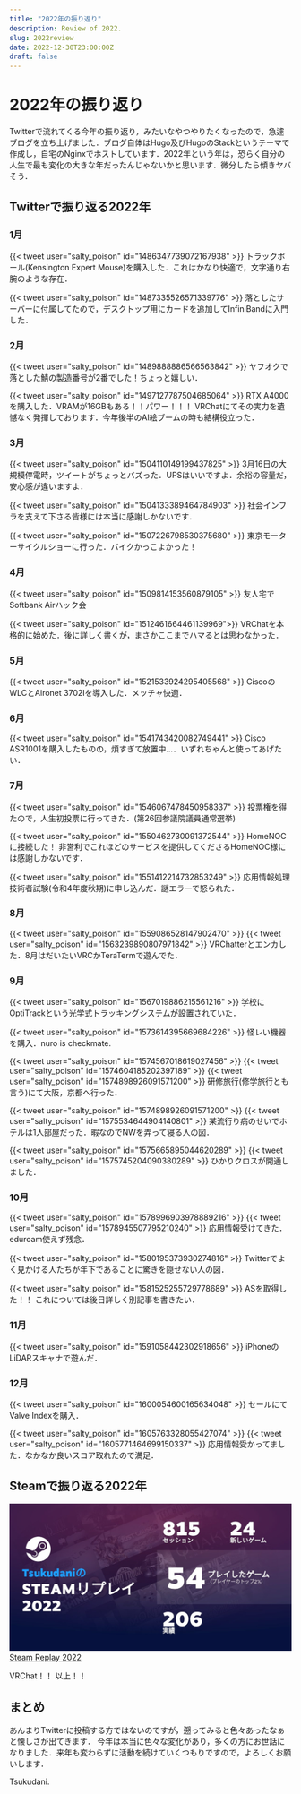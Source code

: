 ```yaml
---
title: "2022年の振り返り"
description: Review of 2022.
slug: 2022review
date: 2022-12-30T23:00:00Z
draft: false
---
```


# 2022年の振り返り

 Twitterで流れてくる今年の振り返り，みたいなやつやりたくなったので，急遽ブログを立ち上げました．ブログ自体はHugo及びHugoのStackというテーマで作成し，自宅のNginxでホストしています．2022年という年は，恐らく自分の人生で最も変化の大きな年だったんじゃないかと思います．微分したら傾きヤバそう．

## Twitterで振り返る2022年

### 1月

{{< tweet user="salty_poison" id="1486347739072167938" >}}
トラックボール(Kensington Expert Mouse)を購入した．これはかなり快適で，文字通り右腕のような存在．


{{< tweet user="salty_poison" id="1487335526571339776" >}}
落としたサーバーに付属してたので，デスクトップ用にカードを追加してInfiniBandに入門した．


### 2月

{{< tweet user="salty_poison" id="1489888886566563842" >}}
ヤフオクで落とした鯖の製造番号が2番でした！ちょっと嬉しい．

{{< tweet user="salty_poison" id="1497127787504685064" >}}
RTX A4000を購入した．VRAMが16GBもある！！パワー！！！ VRChatにてその実力を遺憾なく発揮しております．今年後半のAI絵ブームの時も結構役立った．


### 3月

{{< tweet user="salty_poison" id="1504110149199437825" >}}
3月16日の大規模停電時，ツイートがちょっとバズった．UPSはいいですよ．余裕の容量だ，安心感が違いますよ．

{{< tweet user="salty_poison" id="1504133389464784903" >}}
社会インフラを支えて下さる皆様には本当に感謝しかないです．

{{< tweet user="salty_poison" id="1507226798530375680" >}}
東京モーターサイクルショーに行った．バイクかっこよかった！


### 4月

{{< tweet user="salty_poison" id="1509814153560879105" >}}
友人宅でSoftbank Airハック会

{{< tweet user="salty_poison" id="1512461664461139969">}}
VRChatを本格的に始めた．後に詳しく書くが，まさかここまでハマるとは思わなかった．


### 5月

{{< tweet user="salty_poison" id="1521533924295405568" >}}
CiscoのWLCとAironet 3702Iを導入した．メッチャ快適．


### 6月

{{< tweet user="salty_poison" id="1541743420082749441" >}}
Cisco ASR1001を購入したものの，煩すぎて放置中…．いずれちゃんと使ってあげたい．


### 7月

{{< tweet user="salty_poison" id="1546067478450958337" >}}
投票権を得たので，人生初投票に行ってきた．(第26回参議院議員通常選挙)

{{< tweet user="salty_poison" id="1550462730091372544" >}}
HomeNOCに接続した！ 非営利でこれほどのサービスを提供してくださるHomeNOC様には感謝しかないです．

{{< tweet user="salty_poison" id="1551412214732853249" >}}
応用情報処理技術者試験(令和4年度秋期)に申し込んだ．謎エラーで怒られた．


### 8月

{{< tweet user="salty_poison" id="1559086528147902470" >}}
{{< tweet user="salty_poison" id="1563239890807971842" >}}
VRChatterとエンカした．8月はだいたいVRCかTeraTermで遊んでた．


### 9月

{{< tweet user="salty_poison" id="1567019886215561216" >}}
学校にOptiTrackという光学式トラッキングシステムが設置されていた．

{{< tweet user="salty_poison" id="1573614395669684226" >}}
怪レい機器を購入．nuro is checkmate.

{{< tweet user="salty_poison" id="1574567018619027456" >}}
{{< tweet user="salty_poison" id="1574604185202397189" >}}
{{< tweet user="salty_poison" id="1574898926091571200" >}}
研修旅行(修学旅行とも言う)にて大阪，京都へ行った．

{{< tweet user="salty_poison" id="1574898926091571200" >}}
{{< tweet user="salty_poison" id="1575534644904140801" >}}
某流行り病のせいでホテルは1人部屋だった．暇なのでNWを弄って寝る人の図．

{{< tweet user="salty_poison" id="1575665895044620289" >}}
{{< tweet user="salty_poison" id="1575745204090380289" >}}
ひかりクロスが開通しました．


### 10月

{{< tweet user="salty_poison" id="1578996903978889216" >}}
{{< tweet user="salty_poison" id="1578945507795210240" >}}
応用情報受けてきた．eduroam使えず残念．

{{< tweet user="salty_poison" id="1580195373930274816" >}}
Twitterでよく見かける人たちが年下であることに驚きを隠せない人の図．

{{< tweet user="salty_poison" id="1581525255729778689" >}}
ASを取得した！！ これについては後日詳しく別記事を書きたい．


### 11月

{{< tweet user="salty_poison" id="1591058442302918656" >}}
iPhoneのLiDARスキャナで遊んだ．


### 12月

{{< tweet user="salty_poison" id="1600054600165634048" >}}
セールにてValve Indexを購入．

{{< tweet user="salty_poison" id="1605763328055427074" >}}
{{< tweet user="salty_poison" id="1605771464699150337" >}}
応用情報受かってました．なかなか良いスコア取れたので満足．



## Steamで振り返る2022年

![Steam Replay 2022](steamreplay.jpg)
[Steam Replay 2022](https://store.steampowered.com/replay/76561198328059933/2022)

VRChat！！ 以上！！


## まとめ

あんまりTwitterに投稿する方ではないのですが，遡ってみると色々あったなぁと懐しさが出てきます．
今年は本当に色々な変化があり，多くの方にお世話になりました．来年も変わらずに活動を続けていくつもりですので，よろしくお願いします．

Tsukudani.
